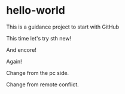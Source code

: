 # hello-world
This is a guidance project to start with GitHub

This time let's try sth new!

And encore!

Again!

Change from the pc side.

Change from remote conflict.
